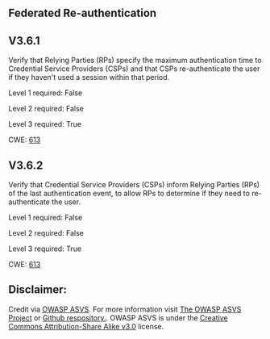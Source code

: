 ##  Federated Re-authentication

## V3.6.1

Verify that Relying Parties (RPs) specify the maximum authentication time to Credential Service Providers (CSPs) and that CSPs re-authenticate the user if they haven't used a session within that period.

Level 1 required: False

Level 2 required: False

Level 3 required: True

CWE: [613](https://cwe.mitre.org/data/definitions/613)

## V3.6.2

Verify that Credential Service Providers (CSPs) inform Relying Parties (RPs) of the last authentication event, to allow RPs to determine if they need to re-authenticate the user.

Level 1 required: False

Level 2 required: False

Level 3 required: True

CWE: [613](https://cwe.mitre.org/data/definitions/613)



## Disclaimer:

Credit via [OWASP ASVS](https://owasp.org/www-project-application-security-verification-standard/). For more information visit [The OWASP ASVS Project](https://owasp.org/www-project-application-security-verification-standard/) or [Github respository.](https://github.com/OWASP/ASVS). OWASP ASVS is under the [Creative Commons Attribution-Share Alike v3.0](https://creativecommons.org/licenses/by-sa/3.0/) license.

